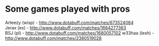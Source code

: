 Some games played with pros
=====

Arteezy (wisp) - http://www.dotabuff.com/matches/673524064  
Jerax (es) - http://www.dotabuff.com/matches/1664277363  
BSJ (pl) - http://www.dotabuff.com/matches/1680057102
w33haa (lesh) - http://www.dotabuff.com/matches/2380519028
